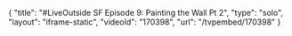 {
    "title": "#LiveOutside SF Episode 9: Painting the Wall Pt 2",
    "type": "solo",
    "layout": "iframe-static",
    "videoId": "170398",
    "url": "\/tvpembed\/170398"
}